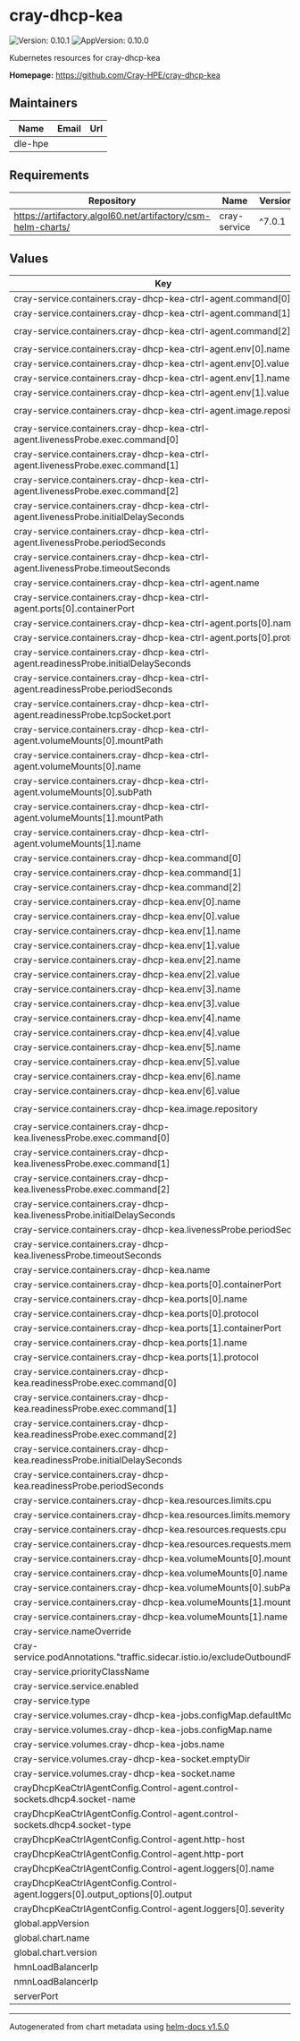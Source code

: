 # cray-dhcp-kea

![Version: 0.10.1](https://img.shields.io/badge/Version-0.10.1-informational?style=flat-square) ![AppVersion: 0.10.0](https://img.shields.io/badge/AppVersion-0.10.0-informational?style=flat-square)

Kubernetes resources for cray-dhcp-kea

**Homepage:** <https://github.com/Cray-HPE/cray-dhcp-kea>

## Maintainers

| Name | Email | Url |
| ---- | ------ | --- |
| dle-hpe |  |  |

## Requirements

| Repository | Name | Version |
|------------|------|---------|
| https://artifactory.algol60.net/artifactory/csm-helm-charts/ | cray-service | ^7.0.1 |

## Values

| Key | Type | Default | Description |
|-----|------|---------|-------------|
| cray-service.containers.cray-dhcp-kea-ctrl-agent.command[0] | string | `"sh"` |  |
| cray-service.containers.cray-dhcp-kea-ctrl-agent.command[1] | string | `"-c"` |  |
| cray-service.containers.cray-dhcp-kea-ctrl-agent.command[2] | string | `"/srv/kea/startup-dhcp-ctrl-agent.sh"` |  |
| cray-service.containers.cray-dhcp-kea-ctrl-agent.env[0].name | string | `"DHCP_CAHOST"` |  |
| cray-service.containers.cray-dhcp-kea-ctrl-agent.env[0].value | string | `"0.0.0.0"` |  |
| cray-service.containers.cray-dhcp-kea-ctrl-agent.env[1].name | string | `"DHCP_CAPORT"` |  |
| cray-service.containers.cray-dhcp-kea-ctrl-agent.env[1].value | string | `"8000"` |  |
| cray-service.containers.cray-dhcp-kea-ctrl-agent.image.repository | string | `"artifactory.algol60.net/csm-docker/stable/cray-dhcp-kea"` |  |
| cray-service.containers.cray-dhcp-kea-ctrl-agent.livenessProbe.exec.command[0] | string | `"/bin/sh"` |  |
| cray-service.containers.cray-dhcp-kea-ctrl-agent.livenessProbe.exec.command[1] | string | `"-c"` |  |
| cray-service.containers.cray-dhcp-kea-ctrl-agent.livenessProbe.exec.command[2] | string | `"/srv/kea/health-check.sh"` |  |
| cray-service.containers.cray-dhcp-kea-ctrl-agent.livenessProbe.initialDelaySeconds | int | `30` |  |
| cray-service.containers.cray-dhcp-kea-ctrl-agent.livenessProbe.periodSeconds | int | `60` |  |
| cray-service.containers.cray-dhcp-kea-ctrl-agent.livenessProbe.timeoutSeconds | int | `20` |  |
| cray-service.containers.cray-dhcp-kea-ctrl-agent.name | string | `"cray-dhcp-kea-ctrl-agent"` |  |
| cray-service.containers.cray-dhcp-kea-ctrl-agent.ports[0].containerPort | int | `8000` |  |
| cray-service.containers.cray-dhcp-kea-ctrl-agent.ports[0].name | string | `"kea-ctrl-tcp"` |  |
| cray-service.containers.cray-dhcp-kea-ctrl-agent.ports[0].protocol | string | `"TCP"` |  |
| cray-service.containers.cray-dhcp-kea-ctrl-agent.readinessProbe.initialDelaySeconds | int | `30` |  |
| cray-service.containers.cray-dhcp-kea-ctrl-agent.readinessProbe.periodSeconds | int | `60` |  |
| cray-service.containers.cray-dhcp-kea-ctrl-agent.readinessProbe.tcpSocket.port | int | `8000` |  |
| cray-service.containers.cray-dhcp-kea-ctrl-agent.volumeMounts[0].mountPath | string | `"/cray-dhcp-kea-socket"` |  |
| cray-service.containers.cray-dhcp-kea-ctrl-agent.volumeMounts[0].name | string | `"cray-dhcp-kea-socket"` |  |
| cray-service.containers.cray-dhcp-kea-ctrl-agent.volumeMounts[0].subPath | string | `"cray-dhcp-kea-socket"` |  |
| cray-service.containers.cray-dhcp-kea-ctrl-agent.volumeMounts[1].mountPath | string | `"/srv/kea"` |  |
| cray-service.containers.cray-dhcp-kea-ctrl-agent.volumeMounts[1].name | string | `"cray-dhcp-kea-jobs"` |  |
| cray-service.containers.cray-dhcp-kea.command[0] | string | `"sh"` |  |
| cray-service.containers.cray-dhcp-kea.command[1] | string | `"-c"` |  |
| cray-service.containers.cray-dhcp-kea.command[2] | string | `"/srv/kea/startup-dhcp.sh"` |  |
| cray-service.containers.cray-dhcp-kea.env[0].name | string | `"TFTP_SERVER_NMN"` |  |
| cray-service.containers.cray-dhcp-kea.env[0].value | string | `"10.92.100.60"` |  |
| cray-service.containers.cray-dhcp-kea.env[1].name | string | `"TFTP_SERVER_HMN"` |  |
| cray-service.containers.cray-dhcp-kea.env[1].value | string | `"10.94.100.60"` |  |
| cray-service.containers.cray-dhcp-kea.env[2].name | string | `"UNBOUND_SERVER_NMN"` |  |
| cray-service.containers.cray-dhcp-kea.env[2].value | string | `"10.92.100.225"` |  |
| cray-service.containers.cray-dhcp-kea.env[3].name | string | `"UNBOUND_SERVER_HMN"` |  |
| cray-service.containers.cray-dhcp-kea.env[3].value | string | `"10.94.100.225"` |  |
| cray-service.containers.cray-dhcp-kea.env[4].name | string | `"NMN_LOADBALANCER_IP"` |  |
| cray-service.containers.cray-dhcp-kea.env[4].value | string | `"10.92.100.222"` |  |
| cray-service.containers.cray-dhcp-kea.env[5].name | string | `"HMN_LOADBALANCER_IP"` |  |
| cray-service.containers.cray-dhcp-kea.env[5].value | string | `"10.94.100.222"` |  |
| cray-service.containers.cray-dhcp-kea.env[6].name | string | `"DHCP_HELPER_INTERVAL_SECONDS"` |  |
| cray-service.containers.cray-dhcp-kea.env[6].value | string | `"120"` |  |
| cray-service.containers.cray-dhcp-kea.image.repository | string | `"artifactory.algol60.net/csm-docker/stable/cray-dhcp-kea"` |  |
| cray-service.containers.cray-dhcp-kea.livenessProbe.exec.command[0] | string | `"/bin/sh"` |  |
| cray-service.containers.cray-dhcp-kea.livenessProbe.exec.command[1] | string | `"-c"` |  |
| cray-service.containers.cray-dhcp-kea.livenessProbe.exec.command[2] | string | `"/srv/kea/health-check.sh"` |  |
| cray-service.containers.cray-dhcp-kea.livenessProbe.initialDelaySeconds | int | `30` |  |
| cray-service.containers.cray-dhcp-kea.livenessProbe.periodSeconds | int | `60` |  |
| cray-service.containers.cray-dhcp-kea.livenessProbe.timeoutSeconds | int | `20` |  |
| cray-service.containers.cray-dhcp-kea.name | string | `"cray-dhcp-kea"` |  |
| cray-service.containers.cray-dhcp-kea.ports[0].containerPort | int | `6067` |  |
| cray-service.containers.cray-dhcp-kea.ports[0].name | string | `"kea-server-udp"` |  |
| cray-service.containers.cray-dhcp-kea.ports[0].protocol | string | `"UDP"` |  |
| cray-service.containers.cray-dhcp-kea.ports[1].containerPort | int | `6067` |  |
| cray-service.containers.cray-dhcp-kea.ports[1].name | string | `"kea-server-tcp"` |  |
| cray-service.containers.cray-dhcp-kea.ports[1].protocol | string | `"TCP"` |  |
| cray-service.containers.cray-dhcp-kea.readinessProbe.exec.command[0] | string | `"/bin/sh"` |  |
| cray-service.containers.cray-dhcp-kea.readinessProbe.exec.command[1] | string | `"-c"` |  |
| cray-service.containers.cray-dhcp-kea.readinessProbe.exec.command[2] | string | `"/srv/kea/health-check.sh"` |  |
| cray-service.containers.cray-dhcp-kea.readinessProbe.initialDelaySeconds | int | `30` |  |
| cray-service.containers.cray-dhcp-kea.readinessProbe.periodSeconds | int | `60` |  |
| cray-service.containers.cray-dhcp-kea.resources.limits.cpu | string | `"6"` |  |
| cray-service.containers.cray-dhcp-kea.resources.limits.memory | string | `"3Gi"` |  |
| cray-service.containers.cray-dhcp-kea.resources.requests.cpu | string | `"2"` |  |
| cray-service.containers.cray-dhcp-kea.resources.requests.memory | string | `"1Gi"` |  |
| cray-service.containers.cray-dhcp-kea.volumeMounts[0].mountPath | string | `"/cray-dhcp-kea-socket"` |  |
| cray-service.containers.cray-dhcp-kea.volumeMounts[0].name | string | `"cray-dhcp-kea-socket"` |  |
| cray-service.containers.cray-dhcp-kea.volumeMounts[0].subPath | string | `"cray-dhcp-kea-socket"` |  |
| cray-service.containers.cray-dhcp-kea.volumeMounts[1].mountPath | string | `"/srv/kea"` |  |
| cray-service.containers.cray-dhcp-kea.volumeMounts[1].name | string | `"cray-dhcp-kea-jobs"` |  |
| cray-service.nameOverride | string | `"cray-dhcp-kea"` |  |
| cray-service.podAnnotations."traffic.sidecar.istio.io/excludeOutboundPorts" | string | `"6067"` |  |
| cray-service.priorityClassName | string | `"csm-high-priority-service"` |  |
| cray-service.service.enabled | bool | `false` |  |
| cray-service.type | string | `"Deployment"` |  |
| cray-service.volumes.cray-dhcp-kea-jobs.configMap.defaultMode | int | `511` |  |
| cray-service.volumes.cray-dhcp-kea-jobs.configMap.name | string | `"cray-dhcp-kea-jobs"` |  |
| cray-service.volumes.cray-dhcp-kea-jobs.name | string | `"cray-dhcp-kea-jobs"` |  |
| cray-service.volumes.cray-dhcp-kea-socket.emptyDir | object | `{}` |  |
| cray-service.volumes.cray-dhcp-kea-socket.name | string | `"cray-dhcp-kea-socket"` |  |
| crayDhcpKeaCtrlAgentConfig.Control-agent.control-sockets.dhcp4.socket-name | string | `"/cray-dhcp-kea-socket/cray-dhcp-kea.socket"` |  |
| crayDhcpKeaCtrlAgentConfig.Control-agent.control-sockets.dhcp4.socket-type | string | `"unix"` |  |
| crayDhcpKeaCtrlAgentConfig.Control-agent.http-host | string | `"0.0.0.0"` |  |
| crayDhcpKeaCtrlAgentConfig.Control-agent.http-port | int | `8000` |  |
| crayDhcpKeaCtrlAgentConfig.Control-agent.loggers[0].name | string | `"cray-dhcp-kea-ctrl-agent"` |  |
| crayDhcpKeaCtrlAgentConfig.Control-agent.loggers[0].output_options[0].output | string | `"stdout"` |  |
| crayDhcpKeaCtrlAgentConfig.Control-agent.loggers[0].severity | string | `"ERROR"` |  |
| global.appVersion | string | `"0.10.0"` |  |
| global.chart.name | string | `"cray-dhcp-kea"` |  |
| global.chart.version | string | `"0.10.0"` |  |
| hmnLoadBalancerIp | string | `"10.94.100.222"` |  |
| nmnLoadBalancerIp | string | `"10.92.100.222"` |  |
| serverPort | int | `6067` |  |

----------------------------------------------
Autogenerated from chart metadata using [helm-docs v1.5.0](https://github.com/norwoodj/helm-docs/releases/v1.5.0)
